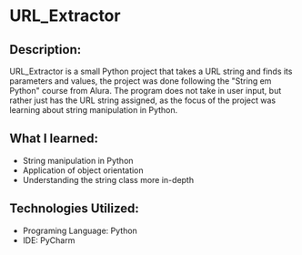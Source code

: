 # URL_Extractor

## Description:
URL_Extractor is a small Python project that takes a URL string and finds its parameters and values, the project was done following the "String em Python" course from Alura. The program does not take in user input, but rather just has the URL string assigned, as the focus of the project was learning about string manipulation in Python.

## What I learned:
- String manipulation in Python
- Application of object orientation
- Understanding the string class more in-depth

## Technologies Utilized:
- Programing Language: Python
- IDE: PyCharm

